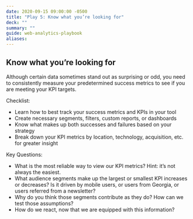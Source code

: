 ```yaml
---
date: 2020-09-15 09:00:00 -0500
title: "Play 5: Know what you’re looking for"
deck: ""
summary: ""
guide: web-analytics-playbook
aliases:
---
```

## Know what you’re looking for

Although certain data sometimes stand out as surprising or odd, you need to consistently measure your predetermined success metrics to see if you are meeting your KPI targets.

Checklist:

- Learn how to best track your success metrics and KPIs in your tool
- Create necessary segments, filters, custom reports, or dashboards
- Know what makes up both successes and failures based on your strategy
- Break down your KPI metrics by location, technology, acquisition, etc. for greater insight
 
Key Questions:

- What is the most reliable way to view our KPI metrics? Hint: it’s not always the easiest.
- What audience segments make up the largest or smallest KPI increases or decreases? Is it driven by mobile users, or users from Georgia, or users referred from a newsletter?
- Why do you think those segments contribute as they do? How can we test those assumptions?
- How do we react, now that we are equipped with this information?